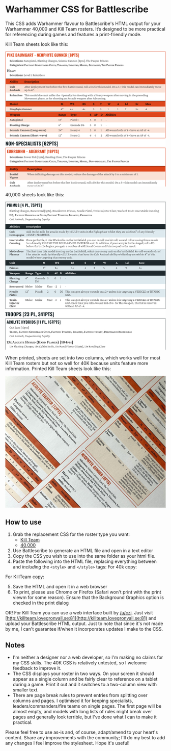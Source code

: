 # Warhammer CSS for Battlescribe

This CSS adds Warhammer flavour to Battlescribe's HTML output for your Warhammer 40,000 and Kill Team rosters. It’s designed to be more practical for referencing during games and features a print-friendly mode.

Kill Team sheets look like this:

![](pics/kt_screen.png)

40,000 sheets look like this:

![](pics/40k_screen.png)

When printed, sheets are set into two columns, which works well for most Kill Team rosters but not so well for 40K because units feature more information. Printed Kill Team sheets look like this:

![](pics/kt_print.jpg)

## How to use

1. Grab the replacement CSS for the roster type you want:
    - [Kill Team](killteam-battlescribe.css)
    - [40,000](40k-battlescribe.css)
2. Use Battlescribe to generate an HTML file and open in a text editor
3. Copy the CSS you wish to use into the same folder as your html file.
4. Paste the following into the HTML file, replacing everything between and *including* the `<style>` and `</style>` tags:
For 40k copy:
     <link rel="stylesheet" href="40k-battlescribe.css">
     
For KillTeam copy:
     <link rel="stylesheet" href="killteam-battlescribe.css">

5. Save the HTML and open it in a web browser
6. To print, please use Chrome or Firefox (Safari won't print with the print viewm for some reason). Ensure that the Background Graphics option is checked in the print dialog

OR! For Kill Team you can use a web interface built by [/u/czi](https://www.reddit.com/u/czi). Just visit [http://killteam.lovegronvall.se:81](http://killteam.lovegronvall.se:81) and upload your Battlescribe HTML output. Just to note that since it's not made by me, I can't guarantee if/when it incorporates updates I make to the CSS.

## Notes

- I'm neither a designer nor a web developer, so I'm making no claims for my CSS skills. The 40K CSS is relatively untested, so I welcome feedback to improve it.
- The CSS displays your roster in two ways. On your screen it should appear as a single column and be fairly clear to reference on a tablet during a game. Print it out and it switches to a two-column view with smaller text.
- There are page break rules to prevent entries from splitting over columns and pages. I optimised it for keeping specialists, leaders/commanders/fire teams on single pages. The first page will be almost empty, and models with long lists of rules might break over pages and generally look terrible, but I've done what I can to make it practical.


Please feel free to use as-is and, of course, adapt/amend to your heart's content. Share any improvements with the community; I'll do my best to add any changes I feel improve the stylesheet. Hope it's useful!

